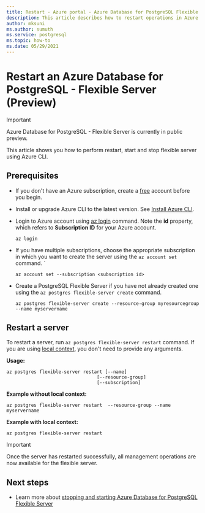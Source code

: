 ```yaml
---
title: Restart - Azure portal - Azure Database for PostgreSQL Flexible Server
description: This article describes how to restart operations in Azure Database for PostgreSQL through the Azure CLI.
author: mksuni
ms.author: sumuth
ms.service: postgresql
ms.topic: how-to
ms.date: 05/29/2021
---
```


# Restart an Azure Database for PostgreSQL - Flexible Server (Preview)

> [!IMPORTANT]
> Azure Database for PostgreSQL - Flexible Server is currently in public preview.

This article shows you how to perform restart, start and stop flexible server using Azure CLI.

## Prerequisites

- If you don't have an Azure subscription, create a [free](https://azure.microsoft.com/free/) account before you begin.
- Install or upgrade Azure CLI to the latest version. See [Install Azure CLI](/cli/azure/install-azure-cli).
-  Login to Azure account using [az login](/cli/azure/reference-index#az_login) command. Note the **id** property, which refers to **Subscription ID** for your Azure account.

    ```azurecli-interactive
    az login
    ````

- If you have multiple subscriptions, choose the appropriate subscription in which you want to create the server using the ```az account set``` command.
`
    ```azurecli
    az account set --subscription <subscription id>
    ```

- Create a PostgreSQL Flexible Server if you have not already created one using the ```az postgres flexible-server create``` command.

    ```azurecli
    az postgres flexible-server create --resource-group myresourcegroup --name myservername
    ```

## Restart a server
To restart a server, run  ```az postgres flexible-server restart``` command. If you are using [local context](/cli/azure/config/param-persist), you don't need to provide any arguments.

**Usage:**
```azurecli
az postgres flexible-server restart [--name]
                                 [--resource-group]
                                 [--subscription]
```

**Example without local context:**
```azurecli
az postgres flexible-server restart  --resource-group --name myservername
```

**Example with local context:**
```azurecli
az postgres flexible-server restart
```

> [!IMPORTANT]
> Once the server has restarted successfully, all management operations are now available for the flexible server.

## Next steps
- Learn more about [stopping and starting Azure Database for PostgreSQL Flexible Server](./how-to-stop-start-server-cli.md)


